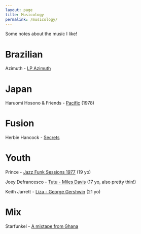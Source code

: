 ```yaml
---
layout: page
title: Musicology
permalink: /musicology/
---
```


Some notes about the music I like!

# Brazilian
Azimuth - [LP Azimuth](https://www.youtube.com/watch?v=m6PxI_-MowE)

# Japan

Haruomi Hosono & Friends - [Pacific](https://www.youtube.com/watch?v=dSCwoYcp0IY) (1978)

# Fusion
Herbie Hancock - [Secrets](https://www.youtube.com/watch?v=gMdJzUVHRwU)

# Youth
Prince - [Jazz Funk Sessions 1977](https://www.youtube.com/watch?v=YQKl870Sm_g) (19 yo)

Joey Defrancesco - [Tutu - Miles Davis](https://www.youtube.com/watch?v=7KdZPFyXq5Y) (17 yo, also pretty thin!)

Keith Jarrett - [Liza - George Gershwin](https://www.youtube.com/watch?v=jD2a3mo8z5M) (21 yo)

# Mix

Starfunkel - [A mixtape from Ghana](https://www.youtube.com/watch?v=ITurXyhdQxY)
